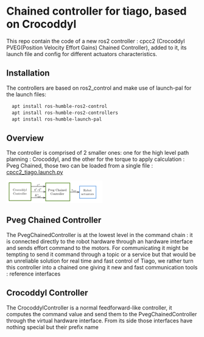 # Chained controller for tiago, based on Crocoddyl


This repo contain the code of a new ros2 controller : cpcc2 (Crocoddyl PVEG(Position Velocity Effort Gains) Chained Controller), added to it, its launch file and config for different actuators characteristics.

## Installation

The controllers are based on ros2_control and make use of launch-pal for the launch files:

```bash
  apt install ros-humble-ros2-control
  apt install ros-humble-ros2-controllers
  apt install ros-humble-launch-pal
```


## Overview


The controller is comprised of 2 smaller ones: one for the high level path planning : Crocoddyl, and the other for the torque to apply calculation : Pveg Chained, those two can be loaded from a single file : [cpcc2_tiago.launch.py](launch/cpcc2_tiago.launch.py)


<img src="doc/media/cpcc2_tiago_full_chain.png" width=50% height=50%>


## Pveg Chained Controller

The PvegChainedController is at the lowest level in the command chain : it is connected directly to the robot
hardware through an hardware interface and sends effort command to the motors. For communicating it might be
tempting to send it command through a topic or a service but that would be an unreliable solution for real time and
fast control of Tiago, we rather turn this controller into a chained one giving it new and fast communication tools :
reference interfaces

## Crocoddyl Controller

The CrocoddylController is a normal feedforward-like controller, it computes the command value and send
them to the PvegChainedController through the virtual hardware interface. From its side those interfaces have nothing special but their prefix name
